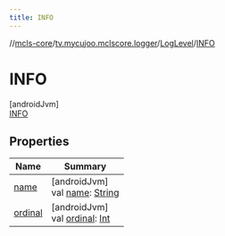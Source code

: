 ```yaml
---
title: INFO
---
```

//[mcls-core](../../../../index.html)/[tv.mycujoo.mclscore.logger](../../index.html)/[LogLevel](../index.html)/[INFO](index.html)



# INFO



[androidJvm]\
[INFO](index.html)



## Properties


| Name | Summary |
|---|---|
| [name](../../-message-level/-e-r-r-o-r/index.html#-372974862%2FProperties%2F-1646817299) | [androidJvm]<br>val [name](../../-message-level/-e-r-r-o-r/index.html#-372974862%2FProperties%2F-1646817299): [String](https://kotlinlang.org/api/latest/jvm/stdlib/kotlin/-string/index.html) |
| [ordinal](../../-message-level/-e-r-r-o-r/index.html#-739389684%2FProperties%2F-1646817299) | [androidJvm]<br>val [ordinal](../../-message-level/-e-r-r-o-r/index.html#-739389684%2FProperties%2F-1646817299): [Int](https://kotlinlang.org/api/latest/jvm/stdlib/kotlin/-int/index.html) |

